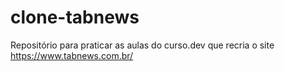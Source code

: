 # clone-tabnews
Repositório para praticar as aulas do curso.dev que recria o site https://www.tabnews.com.br/
